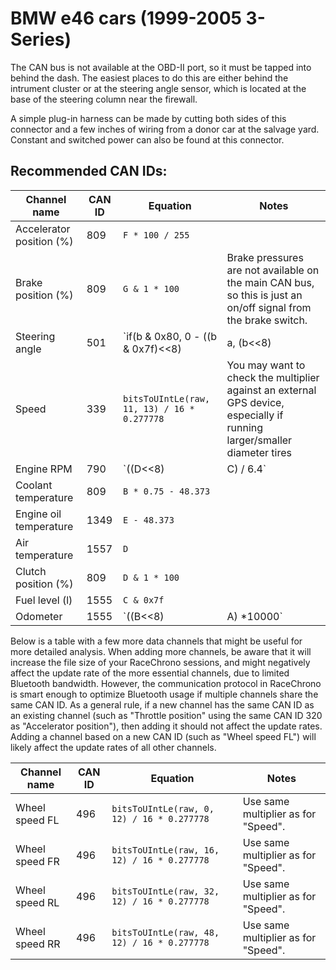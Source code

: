 # BMW e46 cars (1999-2005 3-Series)

The CAN bus is not available at the OBD-II port, so it must be tapped into behind the dash.
The easiest places to do this are either behind the intrument cluster or at the steering angle sensor, 
which is located at the base of the steering column near the firewall.

A simple plug-in harness can be made by cutting both sides of this connector and a few inches of wiring 
from a donor car at the salvage yard.  Constant and switched power can also be found at this connector.

## Recommended CAN IDs:

Channel name | CAN ID | Equation | Notes
------------ | --- | -------- | -----
Accelerator position (%) | 809 | `F * 100 / 255` |
Brake position (%) | 809 | `G & 1 * 100` | Brake pressures are not available on the main CAN bus, so this is just an on/off signal from the brake switch.
Steering angle | 501 | `if(b & 0x80, 0 - ((b & 0x7f)<<8) | a, (b<<8) | a) * 0.04394` | Positive value = turning right. You can swap the equation in the if statement if you prefer it the other way around.
Speed | 339 | `bitsToUIntLe(raw, 11, 13) / 16 * 0.277778` | You may want to check the multiplier against an external GPS device, especially if running larger/smaller diameter tires
Engine RPM | 790 | `((D<<8) | C) / 6.4` |
Coolant temperature | 809 | `B * 0.75 - 48.373` |
Engine oil temperature | 1349 | `E - 48.373` |
Air temperature | 1557 | `D` |
Clutch position (%) | 809 | `D & 1 * 100` |
Fuel level (l) | 1555 | `C & 0x7f` |
Odometer | 1555 | `((B<<8) | A) *10000` |

Below is a table with a few more data channels that might be useful for more
detailed analysis. When adding more channels, be aware that it will increase
the file size of your RaceChrono sessions, and might negatively affect the
update rate of the more essential channels, due to limited Bluetooth bandwidth.
However, the communication protocol in RaceChrono is smart enough to optimize
Bluetooth usage if multiple channels share the same CAN ID. As a general rule,
if a new channel has the same CAN ID as an existing channel (such as "Throttle
position" using the same CAN ID 320 as "Accelerator position"), then adding it
should not affect the update rates. Adding a channel based on a new CAN ID (such
as "Wheel speed FL") will likely affect the update rates of all other channels.

Channel name | CAN ID | Equation | Notes
------------ | --- | -------- | -----
Wheel speed FL | 496 | `bitsToUIntLe(raw, 0, 12) / 16 * 0.277778` | Use same multiplier as for "Speed".
Wheel speed FR | 496 | `bitsToUIntLe(raw, 16, 12) / 16 * 0.277778` | Use same multiplier as for "Speed".
Wheel speed RL | 496 | `bitsToUIntLe(raw, 32, 12) / 16 * 0.277778` | Use same multiplier as for "Speed".
Wheel speed RR | 496 | `bitsToUIntLe(raw, 48, 12) / 16 * 0.277778` | Use same multiplier as for "Speed".